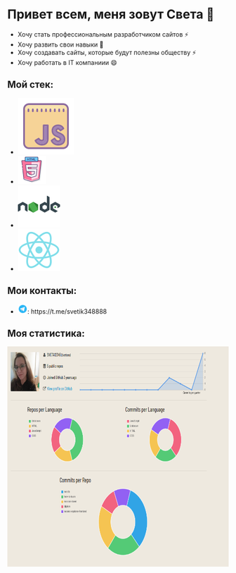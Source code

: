 # Привет всем, меня зовут Света 👋
* Хочу стать профессиональным разработчиком сайтов ⚡
* Хочу развить свои навыки 💬
* Хочу создавать сайты, которые будут полезны обществу ⚡
* Хочу работать в IT компаниии 😄
## Мой стек:
* <img src="https://github.com/SVETA12345/SVETA12345/blob/main/javascript.svg" alt="js"/>
* <img src="https://github.com/SVETA12345/SVETA12345/blob/main/html-5.png" alt="html5"/>
* <img src="https://github.com/SVETA12345/SVETA12345/blob/main/nodejs.svg" alt="nodejs"/>
* <img src="https://github.com/SVETA12345/SVETA12345/blob/main/react.svg" alt="react"/>
## Мои контакты:
* <div display="flex" align-items="center" flex-direction="row" width="200px"><img src="https://github.com/SVETA12345/SVETA12345/blob/main/telegram.svg" width="22px" padding-top="100px" height="22px" alt="telegram"/>: https://t.me/svetik348888</div>
## Моя статистика:
<img src="https://github.com/SVETA12345/SVETA12345/blob/main/Summery.png" height="500px" alt="Статистика"/>
<!--
**SVETA12345/SVETA12345** is a ✨ _special_ ✨ repository because its `README.md` (this file) appears on your GitHub profile.

Here are some ideas to get you started:

- 🔭 I’m currently working on ...
- 🌱 I’m currently learning ...
- 👯 I’m looking to collaborate on ...
- 🤔 I’m looking for help with ...
- 💬 Ask me about ...
- 📫 How to reach me: ...
- 😄 Pronouns: ...
- ⚡ Fun fact: ...
-->
